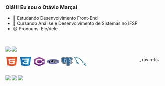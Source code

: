 ### Olá!!! Eu sou o Otávio Marçal

- 🔭 Estudando Desenvolvimento Front-End
- 🌱 Cursando Análise e Desenvolvimento de Sistemas no IFSP
- 😄 Pronouns: Ele/dele

##
</br>

<div>
<a href="https://github.com/TavinKG#gh-dark-mode-only">
  <img align="center" height="45%" src="https://github-readme-stats.vercel.app/api?username=TavinKG&count_private=true&show_icons=true&theme=tokyonight" />
  <img align="center" height="45%" src="https://github-readme-stats.vercel.app/api/top-langs/?username=TavinKG&langs_count=8&layout=compact&theme=tokyonight" />
</a>
</div>
<div style="display: inline_block"><br>
  <img align="center" alt="Tavin-HTML" height="30" width="40" src="https://raw.githubusercontent.com/devicons/devicon/master/icons/html5/html5-original.svg">
  <img align="center" alt="Tavin-CSS" height="30" width="40" src="https://raw.githubusercontent.com/devicons/devicon/master/icons/css3/css3-original.svg">
  <img align="center" alt="Tavin-Csharp" height="30" width="40" src="https://raw.githubusercontent.com/devicons/devicon/master/icons/csharp/csharp-original.svg">
  <img align="center" alt="Tavin-PHP" height="30" width="40" src="https://raw.githubusercontent.com/devicons/devicon/master/icons/php/php-original.svg">
  <img align="center" alt="Tavin-PostGresql" height="30" width="40" src="https://raw.githubusercontent.com/devicons/devicon/master/icons/postgresql/postgresql-original.svg">
  <img align="center" alt="Tavin-MySQL" height="30" width="40" src="https://raw.githubusercontent.com/devicons/devicon/master/icons/mysql/mysql-original.svg">
  <img align="right" alt="Tavin-Icon" height="150" style="border-radius:50px;" src="https://cdn.discordapp.com/attachments/1102779480923177023/1102790544024936448/create_a_high_resolution_artwork_of_young_black_me_1.jpg">
</div>

##

<div> 
  <a href="https://instagram.com/tavinkg" target="_blank"><img src="https://img.shields.io/badge/-Instagram-%23E4405F?style=for-the-badge&logo=instagram&logoColor=white" target="_blank"></a>
  <a href = "mailto:otaviomarcal785@gmail.com"><img src="https://img.shields.io/badge/-Gmail-%23333?style=for-the-badge&logo=gmail&logoColor=white" target="_blank"></a>
  <a href="https://www.linkedin.com/in/ot%C3%A1vio-augusto-azevedo-mar%C3%A7al-7a6a02261/" target="_blank"><img src="https://img.shields.io/badge/-LinkedIn-%230077B5?style=for-the-badge&logo=linkedin&logoColor=white" target="_blank"></a> 
  
</div>